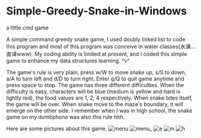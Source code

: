 # Simple-Greedy-Snake-in-Windows
a little cmd game

A simple command greedy snake game, I used doubly linked list to code this program and most of this program was conceive in water classes(水课...直译www). My coding ability is limited at present, and I coded this simple game to enhance my data structures learning. ^v^

The game's rule is very plain, press w/W to move snake up, s/S to down, a/A to turn left and d/D to turn right. Enter q/Q to quit game anytime and press space to stop. The game has three different difficulties. When the difficulty is easy, characters will be blue (medium is yellow and hard is lightly red), the food values are 1, 2, 4 respectively. When snake bites itself, the game will be over. When snake move to the maze's boundary, it will emerge on the other side. I remember when I was in high school, the snake game on my dumbphone was also this rule hhh.

Here are some pictures about this game.
![menu](https://github.com/user-attachments/assets/dfa15ff2-f30a-4ff1-8a05-434b01bca520)
![menu_](https://github.com/user-attachments/assets/864ff4a2-53ba-4ac1-ac85-0b956ea8f404)
![e](https://github.com/user-attachments/assets/b142df14-7539-45c6-a0e5-c8f6d3d1c8eb)
![m](https://github.com/user-attachments/assets/78a9ff3c-287c-4977-806d-a2bd2d483030)
![h](https://github.com/user-attachments/assets/70893863-22b5-4e76-a3ea-62f9287ca520)
